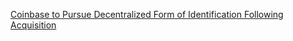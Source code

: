 [Coinbase to Pursue Decentralized Form of Identification Following Acquisition](https://cointelegraph.com/news/coinbase-to-pursue-decentralized-form-of-identification-following-acquisition)
